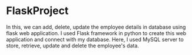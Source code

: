 # FlaskProject
In this, we can add, delete, update the employee details in database using flask web application.
  I used Flask framework in python to create this web application and connect with my database. Here, I used MySQL server to store, retrieve, update and delete the employee's data.
